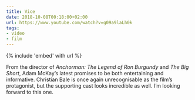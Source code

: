 ```yaml
---
title: Vice
date: 2018-10-08T00:18:00+02:00
url: https://www.youtube.com/watch?v=g09a9laLh0k
tags:
- video
- film
---
```

{% include 'embed' with url %}

From the director of <cite>Anchorman: The Legend of Ron Burgundy</cite> and <cite>The Big Short</cite>, Adam McKay’s latest promises to be both entertaining and informative. Christian Bale is once again unrecognisable as the film’s protagonist, but the supporting cast looks incredible as well. I’m looking forward to this one.
